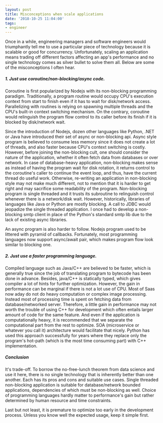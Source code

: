 ```yaml
---
layout: post
title: Misconceptions when scale applications
date: '2018-10-25 11:04:00'
tags:
- engineer
---
```


Once in a while, engineering managers and software engineers would triumphantly tell me to use a particular piece of technology because it is scalable or good for concurrency. Unfortunately, scaling an application means trading off different factors affecting an app's performance and no single technology comes as silver bullet to solve them all. Below are some of the misconceptions I often hear.

##### 1. Just use coroutine/non-blocking/async code.

Coroutine is first popularized by Nodejs with its non-blocking programming paradigm. Traditionally, a program routine would occupy CPU's execution context from start to finish even if it has to wait for disk/network access. Parallelizing with routines is relying on spawning multiple threads and the CPU's built-in context switching mechanism. On the contrary, coroutine would relinguish the program flow control to its caller before its finish if it is blocked by disk/network wait.

Since the introduction of Nodejs, dozen other languages like Python, .NET or Java have introduced their set of async or non-blocking api. Async style program is believed to consume less memory since it does not create a lot of threads, and also faster because CPU's context switching is costly. However, before joining the non-blocking cult, one should consider the nature of the application, whether it often fetch data from databases or over network. In case of database-heavy application, non-blocking makes sense as instead of having the program wait for disk rotation, it returns control to the coroutine's caller to continue the event loop, and thus, have the current thread do useful work. Otherwise, re-writing an application in non-blocking style may not make much different, not to mention that it is harder to get right and may sacrifice some readability of the program. Non-blocking program is single threaded and it trusts its subroutine to relinguish control whenever there is a network/disk wait. However, historically, libraries of languages like Java or Python are mostly blocking. A call to JDBC would jeopadize the single threaded application. I once had to develop a non-blocking smtp client in place of the Python's standard smtp lib due to the lack of existing async libraries. 

An async program is also harder to follow. Nodejs program used to be littered with pyramid of callbacks. Fortunately, most programming languages now support async/await pair, which makes program flow look similar to blocking one. 

##### 2. Just use a faster programming language.

Compiled language such as Java/C++ are believed to be faster, which is generally true since the job of translating program to bytecode has been done in advance. Besides, java/C++ is statically typed, which gives compiler a lot of hints for further optimization. However, the gain in performance can be marginal if there is not a lot use of CPU. Most of Saas now aday do not do heavy computation or complex image processing. Instead most of processing time is spent on fetching data from database/networked server. Therefore, a little gain in performance may not worth the trouble of using C++ for development which often entails larger amount of code for the same feature. And even if the application is computationally heavy, it is recommended that we separate the computational part from the rest to optimize. SOA (microservice or whatever you call it) architecture would facilitate that nicely. Python has used this approach successfully for years where they replace only the program's hot-path (which is the most time consuming part) with C++ implementation. 

##### Conclusion

It's trade-off. To borrow the no-free-lunch theorem from data science and use it here, there is no single technology that is inherently better than one another. Each has its pros and cons and suitable use cases. Single threaded non-blocking application is suitable for database/network bounded applications, dependencies of which must be non-blocking as well. Choice of programming languages hardly matter to performance's gain but rather determined by human resource and time constraints. 

Last but not least, it is premature to optimize too early in the development process. Unless you know well the expected usage, keep it simple first.

